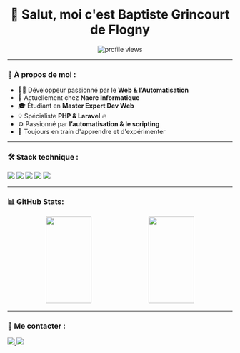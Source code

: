 <h1 align="center">👋 Salut, moi c'est Baptiste Grincourt de Flogny</h1>

<p align="center">
  <img src="https://komarev.com/ghpvc/?username=BaptisteGF&label=Profile%20Views&color=blue&style=flat" alt="profile views">
</p>

---

### 🚀 À propos de moi :
- 👨‍💻 Développeur passionné par le **Web & l’Automatisation**
- 🔭 Actuellement chez **Nacre Informatique**
- 🎓 Étudiant en **Master Expert Dev Web**
- 💡 Spécialiste **PHP & Laravel** 🔥  
- ⚙️ Passionné par **l’automatisation & le scripting**
- 🌱 Toujours en train d'apprendre et d'expérimenter  

---

### 🛠️ Stack technique :
<p align="left">
  <img src="https://img.shields.io/badge/PHP-777BB4?style=for-the-badge&logo=php&logoColor=white">
  <img src="https://img.shields.io/badge/Laravel-FF2D20?style=for-the-badge&logo=laravel&logoColor=white">
  <img src="https://img.shields.io/badge/MySQL-4479A1?style=for-the-badge&logo=mysql&logoColor=white">
  <img src="https://img.shields.io/badge/Shell_Scripting-4EAA25?style=for-the-badge&logo=gnu-bash&logoColor=white">
  <img src="https://img.shields.io/badge/Git-F05032?style=for-the-badge&logo=git&logoColor=white">
</p>

---

### 📊 GitHub Stats:
<div align="center">
  <img src="https://github-readme-stats.vercel.app/api?username=BaptisteGF&show_icons=true&theme=dark" width="45%" height="195">
  <img src="https://github-readme-stats.vercel.app/api/top-langs/?username=BaptisteGF&layout=compact&theme=dark" width="45%" height="195">
</div>

---

### 🔗 Me contacter :
<p align="left">
  <a href="https://www.linkedin.com/in/baptistegrincourtdeflogny/" target="_blank">
    <img src="https://img.shields.io/badge/LinkedIn-BaptisteGrincourt-blue?logo=linkedin&logoColor=white">
  </a>
  <a href="mailto:baptistegrincourt@gmail.com">
    <img src="https://img.shields.io/badge/Email-Contact%20Me-green?logo=gmail&logoColor=white">
  </a>
</p>
